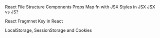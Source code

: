 React File Structure
Components
Props
Map fn with JSX
Styles in JSX
JSX vs JS?

React Fragmnet
Key in React

LocalStorage, SessionStorage and Cookies
